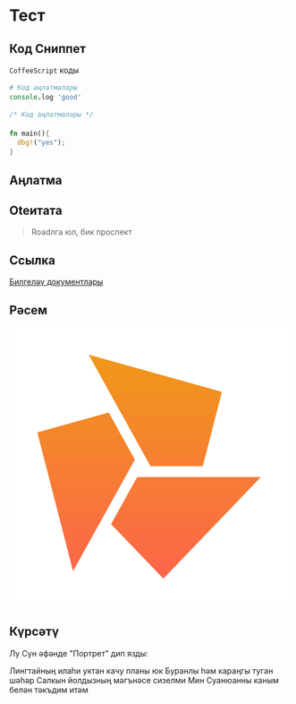 [Markdown 全局注释]:#

# Тест

## Код Сниппет

`CoffeeScript` коды

```coffee
# Код аңлатмалары
console.log 'good'


```

```rust
/* Код аңлатмалары */

fn main(){
  dbg!("yes");
}
```

## Аңлатма

<!-- HTML 注释 --> 

<!-- 多行注释 --> 

## Oteитата

> Roadлга юл, бик проспект

## Ссылка

[Билгеләү документлары](https://github.com/xxai-art/xxai-art-md)

## Рәсем

![xxAI.Art бренд үзенчәлеге](https://raw.githubusercontent.com/xxai-art/web/main/file/svg/logo.svg)

## Күрсәтү

Лу Сун әфәнде "Портрет" дип язды:

  Лингтайның илаһи уктан качу планы юк
  Буранлы һәм караңгы туган шәһәр
  Салкын йолдызның мәгънәсе сизелми
  Мин Суанюанны каным белән тәкъдим итәм



